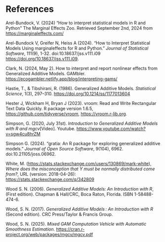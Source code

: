 # References

Arel-Bundock, V. (2024) “How to interpret statistical models in R and Python” The Marginal Effects Zoo. Retrieved September 2nd, 2024 from https://marginaleffects.com/

Arel-Bundock V, Greifer N, Heiss A (2024). “How to Interpret Statistical Models Using marginaleffects for R and Python.” _Journal of Statistical Software_, 111(9), 1-32. doi:10.18637/jss.v111.i09 https://doi.org/10.18637/jss.v111.i09.

Clark, N. (2024, May 2). How to interpret and report nonlinear effects from Generalized Additive Models. GAMbler. https://ecogambler.netlify.app/blog/interpreting-gams/

Hastie, T., & Tibshirani, R. (1986). Generalized Additive Models. _Statistical Science_, 1(3), 297–310. https://doi.org/10.1214/ss/1177013604

Hester J, Wickham H, Bryan J (2023). vroom: Read and Write Rectangular Text Data Quickly. R package version 1.6.5, https://github.com/tidyverse/vroom, https://vroom.r-lib.org. 

Simpson, G. (2020, July 31st). _Introduction to Generalized Additive Models with R and mgcv_[Video]. Youtube. https://www.youtube.com/watch?v=sgw4cu8hrZM

Simpson G. (2024). “gratia: An R package for exploring generalized additive models.” _Journal of Open Source Software_, 9(104), 6962. doi:10.21105/joss.06962. 

White, M. (https://stats.stackexchange.com/users/130869/mark-white), _Where does the misconception that Y must be normally distributed come from?_, URL (version: 2018-04-26): https://stats.stackexchange.com/q/342809

Wood S. N. (2006). _Generalized Additive Models: An Introduction with R_, (First edition). Chapman & Hall/CRC, Boca Raton, Florida. ISBN 1-58488-474-6.

Wood, S. N. (2017). _Generalized Additive Models : An Introduction with R_ (Second edition). CRC Press/Taylor & Francis Group.

Wood, S. N. (2025). _Mixed GAM Computation Vehicle with Automatic Smoothness Estimation._ https://cran.r-project.org/web/packages/mgcv/mgcv.pdf
